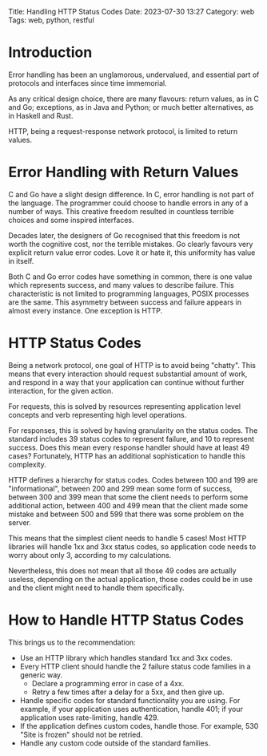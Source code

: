 Title: Handling HTTP Status Codes
Date: 2023-07-30 13:27
Category: web
Tags: web, python, restful


# Introduction

Error handling has been an unglamorous, undervalued, and essential part of
protocols and interfaces since time immemorial.

As any critical design choice, there are many flavours: return values, as in C
and Go; exceptions, as in Java and Python; or much better alternatives, as in
Haskell and Rust.

HTTP, being a request-response network protocol, is limited to return values.

# Error Handling with Return Values

C and Go have a slight design difference. In C, error handling is not part of
the language. The programmer could choose to handle errors in any of a number
of ways. This creative freedom resulted in countless terrible choices and
some inspired interfaces.

Decades later, the designers of Go recognised that this freedom is not worth
the cognitive cost, nor the terrible mistakes. Go clearly favours very
explicit return value error codes. Love it or hate it, this uniformity has
value in itself.

Both C and Go error codes have something in common, there is one value which
represents success, and many values to describe failure. This characteristic
is not limited to programming languages, POSIX processes are the same. This
asymmetry between success and failure appears in almost every instance. One
exception is HTTP.

# HTTP Status Codes

Being a network protocol, one goal of HTTP is to avoid being "chatty". This
means that every interaction should request substantial amount of work, and
respond in a way that your application can continue without further interaction,
for the given action.

For requests, this is solved by resources representing application level
concepts and verb representing high level operations.

For responses, this is solved by having granularity on the status codes. The 
standard includes 39 status codes to represent failure, and 10 to represent
success. Does this mean every response handler should have at least 49 cases?
Fortunately, HTTP has an additional sophistication to handle this complexity.

HTTP defines a hierarchy for status codes. Codes between 100 and 199 are
"informational", between 200 and 299 mean some form of success, between 300 and
399 mean that some the client needs to perform some additional action, between
400 and 499 mean that the client made some mistake and between 500 and 599
that there was some problem on the server.

This means that the simplest client needs to handle 5 cases! Most HTTP
libraries will handle 1xx and 3xx status codes, so application code needs to
worry about only 3, according to my calculations.

Nevertheless, this does not mean that all those 49 codes are actually useless,
depending on the actual application, those codes could be in use and the
client might need to handle them specifically.

# How to Handle HTTP Status Codes

This brings us to the recommendation:

- Use an HTTP library which handles standard 1xx and 3xx codes.
- Every HTTP client should handle the 2 failure status code families
  in a generic way.
    - Declare a programming error in case of a 4xx.
    - Retry a few times after a delay for a 5xx, and then give up.
- Handle specific codes for standard functionality you are using. For example,
  if your application uses authentication, handle 401; if your application
  uses rate-limiting, handle 429.
- If the application defines custom codes, handle those. For example, 530
  "Site is frozen" should not be retried.
- Handle any custom code outside of the standard families.
